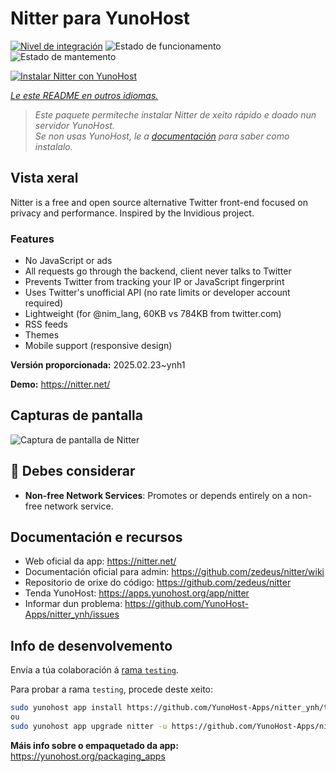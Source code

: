<!--
NOTA: Este README foi creado automáticamente por <https://github.com/YunoHost/apps/tree/master/tools/readme_generator>
NON debe editarse manualmente.
-->

# Nitter para YunoHost

[![Nivel de integración](https://apps.yunohost.org/badge/integration/nitter)](https://ci-apps.yunohost.org/ci/apps/nitter/)
![Estado de funcionamento](https://apps.yunohost.org/badge/state/nitter)
![Estado de mantemento](https://apps.yunohost.org/badge/maintained/nitter)

[![Instalar Nitter con YunoHost](https://install-app.yunohost.org/install-with-yunohost.svg)](https://install-app.yunohost.org/?app=nitter)

*[Le este README en outros idiomas.](./ALL_README.md)*

> *Este paquete permíteche instalar Nitter de xeito rápido e doado nun servidor YunoHost.*  
> *Se non usas YunoHost, le a [documentación](https://yunohost.org/install) para saber como instalalo.*

## Vista xeral

Nitter is a free and open source alternative Twitter front-end focused on privacy and performance.
Inspired by the Invidious project.

### Features

- No JavaScript or ads
- All requests go through the backend, client never talks to Twitter
- Prevents Twitter from tracking your IP or JavaScript fingerprint
- Uses Twitter's unofficial API (no rate limits or developer account required)
- Lightweight (for @nim_lang, 60KB vs 784KB from twitter.com)
- RSS feeds
- Themes
- Mobile support (responsive design)


**Versión proporcionada:** 2025.02.23~ynh1

**Demo:** <https://nitter.net/>

## Capturas de pantalla

![Captura de pantalla de Nitter](./doc/screenshots/screenshot.png)

## :red_circle: Debes considerar

- **Non-free Network Services**: Promotes or depends entirely on a non-free network service.

## Documentación e recursos

- Web oficial da app: <https://nitter.net/>
- Documentación oficial para admin: <https://github.com/zedeus/nitter/wiki>
- Repositorio de orixe do código: <https://github.com/zedeus/nitter>
- Tenda YunoHost: <https://apps.yunohost.org/app/nitter>
- Informar dun problema: <https://github.com/YunoHost-Apps/nitter_ynh/issues>

## Info de desenvolvemento

Envía a túa colaboración á [rama `testing`](https://github.com/YunoHost-Apps/nitter_ynh/tree/testing).

Para probar a rama `testing`, procede deste xeito:

```bash
sudo yunohost app install https://github.com/YunoHost-Apps/nitter_ynh/tree/testing --debug
ou
sudo yunohost app upgrade nitter -u https://github.com/YunoHost-Apps/nitter_ynh/tree/testing --debug
```

**Máis info sobre o empaquetado da app:** <https://yunohost.org/packaging_apps>
